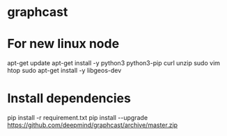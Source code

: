 # graphcast

# For new linux node
apt-get update
apt-get install -y python3 python3-pip curl unzip sudo vim htop
sudo apt-get install -y libgeos-dev

# Install dependencies
pip install -r requirement.txt
pip install --upgrade https://github.com/deepmind/graphcast/archive/master.zip